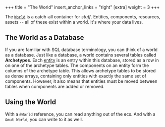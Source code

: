 +++
title = "The World"
insert_anchor_links = "right"
[extra]
weight = 3
+++

The [`World`] is a catch-all container for *stuff*.
Entities, components, resources, assets -- all of these exist within a world.
It's where your data lives.

## The World as a Database

If you are familiar with SQL database terminology, you can think of a world as a database.
Just like a database, a world contains several tables called **Archetypes**.
Each [entity] is an entry within this database, stored as a row in on one of the archetype tables.
The components on an entity form the columns of the archetype table.
This allows archetype tables to be stored as dense arrays, containing only entities with exactly the same set of components.
However, it also means that entities must be moved between tables when components are added or removed.

## Using the World

With a `&World` reference, you can read anything out of the ecs. And with a `&mut World`, you can write to it as well.

[entity]: /learn/book/storing-data/entities-components
[`World`]: https://docs.rs/bevy/latest/bevy/prelude/struct.World.html
